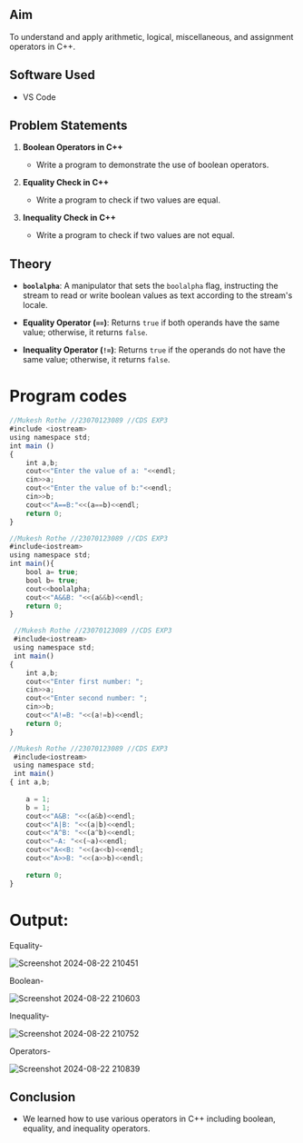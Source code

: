 

## Aim
To understand and apply arithmetic, logical, miscellaneous, and assignment operators in C++.

## Software Used
- VS Code

## Problem Statements

1. **Boolean Operators in C++**
   - Write a program to demonstrate the use of boolean operators.

2. **Equality Check in C++**
   - Write a program to check if two values are equal.

3. **Inequality Check in C++**
   - Write a program to check if two values are not equal.

## Theory

- **`boolalpha`**: A manipulator that sets the `boolalpha` flag, instructing the stream to read or write boolean values as text according to the stream's locale.

- **Equality Operator (`==`)**: Returns `true` if both operands have the same value; otherwise, it returns `false`.

- **Inequality Operator (`!=`)**: Returns `true` if the operands do not have the same value; otherwise, it returns `false`.




# Program codes
```javascript
//Mukesh Rothe //23070123089 //CDS EXP3
#include <iostream>
using namespace std;
int main ()
{
    int a,b;
    cout<<"Enter the value of a: "<<endl;
    cin>>a;
    cout<<"Enter the value of b:"<<endl;
    cin>>b;
    cout<<"A==B:"<<(a==b)<<endl;
    return 0;
}

//Mukesh Rothe //23070123089 //CDS EXP3
#include<iostream>
using namespace std;
int main(){
    bool a= true;
    bool b= true;
    cout<<boolalpha;
    cout<<"A&&B: "<<(a&&b)<<endl;
    return 0;
}

 //Mukesh Rothe //23070123089 //CDS EXP3
 #include<iostream>
 using namespace std;
 int main()
{
    int a,b;
    cout<<"Enter first number: ";
    cin>>a;
    cout<<"Enter second number: ";
    cin>>b;
    cout<<"A!=B: "<<(a!=b)<<endl;
    return 0;
}

//Mukesh Rothe //23070123089 //CDS EXP3
 #include<iostream>
 using namespace std;
 int main()
{ int a,b;
    
    a = 1;
    b = 1;
    cout<<"A&B: "<<(a&b)<<endl;
    cout<<"A|B: "<<(a|b)<<endl;
    cout<<"A^B: "<<(a^b)<<endl;
    cout<<"~A: "<<(~a)<<endl;
    cout<<"A<<B: "<<(a<<b)<<endl;
    cout<<"A>>B: "<<(a>>b)<<endl;
    
    return 0;
}
```

# Output:
Equality-

![Screenshot 2024-08-22 210451](https://github.com/user-attachments/assets/af071dba-4fb0-4886-917c-da7bf3aa2702)

Boolean-

![Screenshot 2024-08-22 210603](https://github.com/user-attachments/assets/be931ac8-b75f-48a1-b37c-f09967da2b55)

Inequality-

![Screenshot 2024-08-22 210752](https://github.com/user-attachments/assets/f5bd9722-2ce7-4199-af74-9023a73a2a8c)

Operators-

![Screenshot 2024-08-22 210839](https://github.com/user-attachments/assets/7bae79c9-ce47-467c-bb44-e068f71c3c22)


## Conclusion

- We learned how to use various operators in C++ including boolean, equality, and inequality operators.



